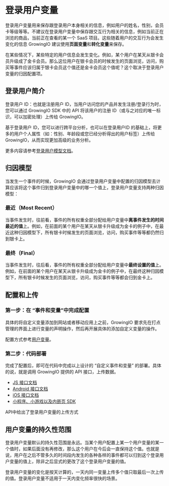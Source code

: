 # 登录用户变量

登录用户变量用来保存跟登录用户本身相关的信息，例如用户的姓名，性别，会员卡等级等等。不建议在登录用户变量中保存跟交互行为相关的信息，例如当前正在浏览的商品，当前正在查看的某一个 SaaS 项目。这些随着用户的交互行为会发生变化的信息 GrowingIO 建议使用**页面变量**和**转化变量**来保存。

在某些情况下，某些特定的用户信息会发生变化。例如，某个用户在某天从银卡会员升级成了金卡会员。那么这位用户在银卡会员的时候发生的页面浏览，访问，购买等事件应该归属于银卡会员这个值还是金卡会员这个值呢？这个取决于登录用户变量的归因配置项。

## 登录用户简介 <a id="deng-lu-yong-hu-jian-jie"></a>

登录用户 ID：也就是注册用户 ID，当用户访问您的产品并发生注册/登录行为时，您可以通过 GrowingIO SDK 中的 API 将该用户的注册 ID（或与之对应的唯一标识，可以加密处理）上传给 GrowingIO。

基于登录用户 ID，您可以进行跨平台分析，也可以在登录用户ID 的基础上，将更多的用户个人属性（如：性别、年龄段或您已经分析得出的用户标签）上传给 GrowingIO，从而实现更加高级的业务分析。

更多内容请参考[登录用户模型文档](../../datamodel/usermodel/#deng-lu-yong-hu)。

## 归因模型 <a id="gui-yin-mo-xing"></a>

当发生一个事件的时候，GrowingIO 会通过登录用户变量中配置的归因模型去计算应该将这个事件归到登录用户变量中的哪一个值上，登录用户变量支持两种归因模型：

### **最近（Most Recent）** <a id="zui-jin-most-recent"></a>

当事件发生时，往前看，事件的所有权重全部分配给用户变量中**离事件发生的时间最近的值**上。例如，在前面的某个用户在某天从银卡升级成为金卡的例子中，在最近这种归因模型下，所有银卡时候发生的页面浏览，访问，购买事件等等都仍然归到银卡上。

### 最终（Final） <a id="zui-zhong-final"></a>

当事件发生时，往后看，事件的所有权重全部分配给用户变量中**最终设置的值**上。例如，在前面的某个用户在某天从银卡升级成为金卡的例子中，在最终这种归因模型下，所有银卡时候发生的页面浏览，访问，购买事件等等都会归到金卡上。

## 配置和上传 <a id="pei-zhi-he-shang-chuan"></a>

### **第一步：在 “事件和变量”中完成配置** <a id="di-yi-bu-zai-shi-jian-he-bian-liang-zhong-wan-cheng-pei-zhi"></a>

具体的将自定义变量添加到网站或者移动应用上之前，GrowingIO 要求先在打点管理的界面上进行变量的声明操作，然后再开展具体的添加自定义变量的操作。

配置方式参考[用户变量](../../../product-manual/data-center/data-management/user/)。

### **第二步：代码部署** <a id="di-er-bu-dai-ma-bu-shu"></a>

完成了配置后，即可在代码中完成以上设计的 “自定义事件和变量” 的部署。具体的说，就是调用 GrowingIO 提供的 API 接口，上传数据。

* ​[JS 接口文档​](../../../developer-manual/sdkintegrated/web-js-sdk/web-sdk-api/)
* ​[Android 接口文档​](../../../developer-manual/sdkintegrated/android-sdk/android-sdk-api/)
* ​[iOS 接口文档​](../../../developer-manual/sdkintegrated/ios-sdk/ios-sdk-api/)
* [​小程序、小游戏以及内嵌页 SDK​](../../../developer-manual/sdkintegrated/mini-program-sdk/customize-api.md)

API中给出了登录用户变量的上传方式

## **用户变量的持久性范围** <a id="yong-hu-bian-liang-de-chi-jiu-xing-fan-wei"></a>

登录用户变量默认的持久性范围是永远。当某个用户配置上某一个用户变量的某一个值时，如果后面没有再修改，那么这个用户在今后会一直保持这个值。也就是说，用户在之后不管多久的时间段内发生的各种各样的事件都可以归到这个登录用户变量的值上，除非之后显式的更改了这个登录用户变量的值。

登录用户变量的变化是按天计算的，一天内同一变量上传多个值只取最后一次上传的值。登录用户变量不适用于一天内变化频率很快的场景。

